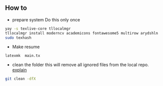 ## How to

- prepare system
  Do this only once

```bash
yay -s texlive-core tllocalmgr
tllocalmgr install moderncv academicons fontawesome5 multirow arydshln
sudo texhash

```

- Make resume

```shell
latexmk  main.tx
```

- clean the folder
  this will remove all ignored files from the local repo. [explain](https://stackoverflow.com/a/46273201/10999348)

```sh
git clean -dfX
```

